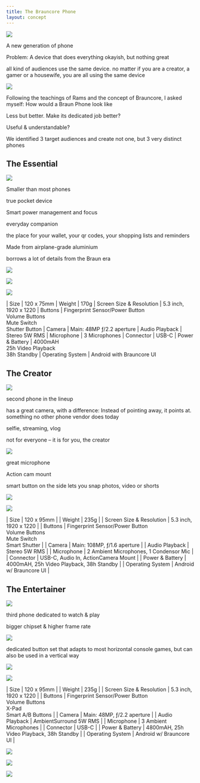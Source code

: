 ```yaml
---
title: The Brauncore Phone
layout: concept
---
```


![](/img/concept/brauncore-phone/brauncore-concept-johannesippen-overview.jpg)



A new generation of phone

Problem: A device that does everything okayish, but nothing great

all kind of audiences use the same device. no matter if you are a creator, a gamer or a housewife, you are all using the same device

![](/img/concept/brauncore-phone/brauncore-concept-johannesippen-inspiration.jpg)

Following the teachings of Rams and the concept of Brauncore, I asked myself: How would a Braun Phone look like

Less but better. Make its dedicated job better?

Useful & understandable?

We identified 3 target audiences and create not one, but 3 very distinct phones

## The Essential

![](/img/concept/brauncore-phone/brauncore-concept-johannesippen-essential.jpg)


Smaller than most phones

true pocket device

Smart power management and focus

everyday companion

the place for your wallet, your qr codes, your shopping lists and reminders

Made from airplane-grade aluminium

borrows a lot of details from the Braun era

![](/img/concept/brauncore-phone/brauncore-concept-johannesippen-essential-uses.jpg)

![](/img/concept/brauncore-phone/brauncore-concept-johannesippen-essential-size.jpg)

![](/img/concept/brauncore-phone/brauncore-concept-johannesippen-essential-tech.jpg)

| Size | 120 x 75mm 
| Weight | 170g
| Screen Size & Resolution | 5.3 inch, 1920 x 1220
| Buttons | Fingerprint Sensor/Power Button<br> Volume Buttons<br> Mute Switch<br> Shutter Button
| Camera | Main: 48MP ƒ/2.2 aperture
| Audio Playback | Stereo 5W RMS 
| Microphone | 3 Microphones
| Connector | USB-C
| Power & Battery | 4000mAH<br> 25h Video Playback<br> 38h Standby
| Operating System | Android with Brauncore UI

## The Creator

![](/img/concept/brauncore-phone/brauncore-concept-johannesippen-creator.jpg)

second phone in the lineup

has a great camera, with a difference: Instead of pointing away, it points at. something no other phone vendor does today

selfie, streaming, vlog

not for everyone – it is for you, the creator

![](/img/concept/brauncore-phone/brauncore-concept-johannesippen-creator-detail.jpg)

great microphone

Action cam mount

smart button on the side lets you snap photos, video or shorts

![](/img/concept/brauncore-phone/brauncore-concept-johannesippen-creator-use.jpg)

![](/img/concept/brauncore-phone/brauncore-concept-johannesippen-creator-tech.jpg)

| Size | 120 x 95mm |
| Weight | 235g |
| Screen Size & Resolution | 5.3 inch, 1920 x 1220 |
| Buttons | Fingerprint Sensor/Power Button<br> Volume Buttons<br> Mute Switch<br> Smart Shutter |
| Camera | Main: 108MP, ƒ/1.6 aperture |
| Audio Playback | Stereo 5W RMS  |
| Microphone | 2 Ambient Microphones, 1 Condensor Mic |
| Connector | USB-C, Audio In, ActionCamera Mount |
| Power & Battery | 4000mAH, 25h Video Playback, 38h Standby |
| Operating System | Android w/ Brauncore UI |

## The Entertainer

![](/img/concept/brauncore-phone/brauncore-concept-johannesippen-entertainer.jpg)

third phone dedicated to watch & play

bigger chipset & higher frame rate

![](/img/concept/brauncore-phone/brauncore-concept-johannesippen-entertainer-detail.jpg)

dedicated button set that adapts to most horizontal console games, but can also be used in a vertical way

![](/img/concept/brauncore-phone/brauncore-concept-johannesippen-entertainer-use.jpg)

![](/img/concept/brauncore-phone/brauncore-concept-johannesippen-entertainer-tech.jpg)

| Size | 120 x 95mm |
| Weight | 235g |
| Screen Size & Resolution | 5.3 inch, 1920 x 1220 |
| Buttons | Fingerprint Sensor/Power Button<br> Volume Buttons<br> X-Pad<br> Smart A/B Buttons |
| Camera | Main: 48MP, ƒ/2.2 aperture |
| Audio Playback | AmbientSurround 5W RMS |
| Microphone | 3 Ambient Microphones |
| Connector | USB-C |
| Power & Battery | 4800mAH, 25h Video Playback, 38h Standby |
| Operating System | Android w/ Brauncore UI |

![](/img/concept/brauncore-phone/brauncore-concept-johannesippen-shelf.jpg)

![](/img/concept/brauncore-phone/brauncore-concept-johannesippen-lineup.jpg)

![](/img/concept/brauncore-phone/brauncore-concept-johannesippen-concepts.jpg)
